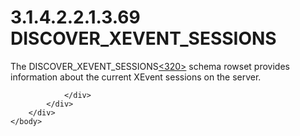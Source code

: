 <html dir="LTR" xmlns:mshelp="http://msdn.microsoft.com/mshelp" xmlns:ddue="http://ddue.schemas.microsoft.com/authoring/2003/5" xmlns:xlink="http://www.w3.org/1999/xlink" xmlns:tool="http://www.microsoft.com/tooltip">
    <head>
        <meta http-equiv="Content-Type" content="text/html; CHARSET=utf-8"></meta>
        <meta name="save" content="history"></meta>
        <title>3.1.4.2.2.1.3.69 DISCOVER_XEVENT_SESSIONS</title>
        <xml>
            <mshelp:toctitle title="3.1.4.2.2.1.3.69 DISCOVER_XEVENT_SESSIONS"></mshelp:toctitle>
            <mshelp:rltitle title="[MS-SSAS]: DISCOVER_XEVENT_SESSIONS"></mshelp:rltitle>
            <mshelp:keyword index="A" term="3f9fbd9b-0813-468d-9943-778f908401ad"></mshelp:keyword>
            <mshelp:attr name="DCSext.ContentType" value="open specification"></mshelp:attr>
            <mshelp:attr name="AssetID" value="3f9fbd9b-0813-468d-9943-778f908401ad"></mshelp:attr>
            <mshelp:attr name="TopicType" value="kbRef"></mshelp:attr>
            <mshelp:attr name="DCSext.Title" value="[MS-SSAS]: DISCOVER_XEVENT_SESSIONS" />
        </xml>
    </head>
    <body>
        <div id="header">
            <h1 class="heading">3.1.4.2.2.1.3.69 DISCOVER_XEVENT_SESSIONS</h1>
        </div>
        <div id="mainSection">
            <div id="mainBody">
                <div id="allHistory" class="saveHistory"></div>
                <div id="sectionSection0" class="section" name="collapseableSection">
                    

<p>The DISCOVER_XEVENT_SESSIONS<a id="Appendix_A_Target_320"></a><a href="b9ac4859-2662-44ca-b131-9addd8b953dc.htm#Appendix_A_320" aria-label="Product behavior note 320">&lt;320&gt;</a> schema
rowset provides information about the current XEvent sessions on the server.</p>


                </div>
            </div>
        </div>
    </body>
</html>